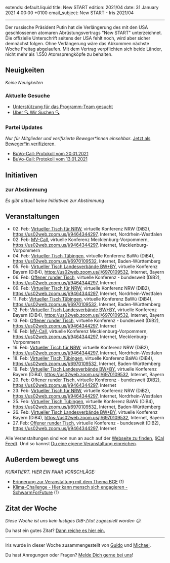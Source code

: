 
extends: default.liquid
title: New START
edition: 2021/04
date: 31 January 2021 4:00:00 +0100
email_subject: New START - Iris 2021/04

---
Der russische Präsident Putin hat die Verlängerung des mit den USA geschlossenen atomaren Abrüstungsvertrags "New START" unterzeichnet. Die offizielle Unterschrift seitens der USA fehlt noch, wird aber sicher demnächst folgen.
Ohne Verlängerung wäre das Abkommen nächste Woche Freitag abgelaufen. Mit dem Vertrag verpflichten sich beide Länder, nicht mehr als 1.550 Atomsprengköpfe zu behalten.


## Neuigkeiten

_Keine Neuigkeiten_

### Aktuelle Gesuche

 - [Unterstützung für das Programm-Team gesucht](https://marktplatz.dib.de/t/unterstuetzung-fuer-das-programm-team-gesucht/37167)
 - [Über 🔍 Wir Suchen 🔍](https://marktplatz.dib.de/t/ueber-wir-suchen/8837)

### Partei Updates

_Nur für Mitglieder und verifizierte Beweger\*innen einsehbar_. [Jetzt als Beweger\*in verifizieren](https://dib.de/bewegerin-werden/).

 - [BuVo-Call: Protokoll vom 20.01.2021](https://marktplatz.dib.de/t/buvo-call-protokoll-vom-20-01-2021/37225)
 - [BuVo-Call: Protokoll vom 13.01.2021](https://marktplatz.dib.de/t/buvo-call-protokoll-vom-13-01-2021/37112)

## Initiativen

### zur Abstimmung
_Es gibt aktuell keine Initiativen zur Abstimmung_

## Veranstaltungen

 - 02.&nbsp;Feb: [Virtueller Tisch für NRW](https://dib.de/veranstaltungen/virtueller-tisch-landesverbaende-bwby-2021-02-02/), virtuelle Konferenz NRW (DiB2), https://us02web.zoom.us/j/9464344297, Internet, Nordrhein-Westfalen
 - 02.&nbsp;Feb: [MV-Call](https://dib.de/veranstaltungen/mv-call-2/), virtuelle Konferenz Mecklenburg-Vorpommern, https://us02web.zoom.us/j/9464344297, Internet, Mecklenburg-Vorpommern
 - 04.&nbsp;Feb: [Virtueller Tisch Tübingen](https://dib.de/veranstaltungen/virtueller-tisch-tuebingen-2021-02-04/), virtuelle Konferenz BaWü (DiB4), https://us02web.zoom.us/j/6970109532, Internet, Baden-Württemberg
 - 05.&nbsp;Feb: [Virtueller Tisch Landesverbände BW+BY](https://dib.de/veranstaltungen/virtueller-tisch-landesverbaende-bwby-2-2021-02-05/), virtuelle Konferenz Bayern (DiB4), https://us02web.zoom.us/j/6970109532, Internet, Bayern
 - 06.&nbsp;Feb: [Offener runder Tisch](https://dib.de/veranstaltungen/offener-runder-tisch-2021-02-06/), virtuelle Konferenz - bundesweit (DiB2), https://us02web.zoom.us/j/9464344297, Internet
 - 09.&nbsp;Feb: [Virtueller Tisch für NRW](https://dib.de/veranstaltungen/virtueller-tisch-landesverbaende-bwby-2021-02-09/), virtuelle Konferenz NRW (DiB2), https://us02web.zoom.us/j/9464344297, Internet, Nordrhein-Westfalen
 - 11.&nbsp;Feb: [Virtueller Tisch Tübingen](https://dib.de/veranstaltungen/virtueller-tisch-tuebingen-2021-02-11/), virtuelle Konferenz BaWü (DiB4), https://us02web.zoom.us/j/6970109532, Internet, Baden-Württemberg
 - 12.&nbsp;Feb: [Virtueller Tisch Landesverbände BW+BY](https://dib.de/veranstaltungen/virtueller-tisch-landesverbaende-bwby-2-2021-02-12/), virtuelle Konferenz Bayern (DiB4), https://us02web.zoom.us/j/6970109532, Internet, Bayern
 - 13.&nbsp;Feb: [Offener runder Tisch](https://dib.de/veranstaltungen/offener-runder-tisch-2021-02-13/), virtuelle Konferenz - bundesweit (DiB2), https://us02web.zoom.us/j/9464344297, Internet
 - 16.&nbsp;Feb: [MV-Call](https://dib.de/veranstaltungen/mv-call-2/), virtuelle Konferenz Mecklenburg-Vorpommern, https://us02web.zoom.us/j/9464344297, Internet, Mecklenburg-Vorpommern
 - 16.&nbsp;Feb: [Virtueller Tisch für NRW](https://dib.de/veranstaltungen/virtueller-tisch-landesverbaende-bwby-2021-02-16/), virtuelle Konferenz NRW (DiB2), https://us02web.zoom.us/j/9464344297, Internet, Nordrhein-Westfalen
 - 18.&nbsp;Feb: [Virtueller Tisch Tübingen](https://dib.de/veranstaltungen/virtueller-tisch-tuebingen-2021-02-18/), virtuelle Konferenz BaWü (DiB4), https://us02web.zoom.us/j/6970109532, Internet, Baden-Württemberg
 - 19.&nbsp;Feb: [Virtueller Tisch Landesverbände BW+BY](https://dib.de/veranstaltungen/virtueller-tisch-landesverbaende-bwby-2-2021-02-19/), virtuelle Konferenz Bayern (DiB4), https://us02web.zoom.us/j/6970109532, Internet, Bayern
 - 20.&nbsp;Feb: [Offener runder Tisch](https://dib.de/veranstaltungen/offener-runder-tisch-2021-02-20/), virtuelle Konferenz - bundesweit (DiB2), https://us02web.zoom.us/j/9464344297, Internet
 - 23.&nbsp;Feb: [Virtueller Tisch für NRW](https://dib.de/veranstaltungen/virtueller-tisch-landesverbaende-bwby-2021-02-23/), virtuelle Konferenz NRW (DiB2), https://us02web.zoom.us/j/9464344297, Internet, Nordrhein-Westfalen
 - 25.&nbsp;Feb: [Virtueller Tisch Tübingen](https://dib.de/veranstaltungen/virtueller-tisch-tuebingen-2021-02-25/), virtuelle Konferenz BaWü (DiB4), https://us02web.zoom.us/j/6970109532, Internet, Baden-Württemberg
 - 26.&nbsp;Feb: [Virtueller Tisch Landesverbände BW+BY](https://dib.de/veranstaltungen/virtueller-tisch-landesverbaende-bwby-2-2021-02-26/), virtuelle Konferenz Bayern (DiB4), https://us02web.zoom.us/j/6970109532, Internet, Bayern
 - 27.&nbsp;Feb: [Offener runder Tisch](https://dib.de/veranstaltungen/offener-runder-tisch-2021-02-27/), virtuelle Konferenz - bundesweit (DiB2), https://us02web.zoom.us/j/9464344297, Internet


Alle Veranstaltungen sind von nun an auch auf der [Webseite zu finden](https://dib.de/veranstaltungen/), ([iCal Feed](https://dib.de/?ical=1)). Und so kannst [Du eine eigene Veranstaltung einreichen](https://marktplatz.dib.de/t/eine-veranstaltung-auf-der-webseite-einreichen/21379).


## Außerdem bewegt uns

_KURATIERT. HIER EIN PAAR VORSCHLÄGE:_
 - [Erinnerung zur Veranstaltung mit dem Thema BGE](https://marktplatz.dib.de/t/erinnerung-zur-veranstaltung-mit-dem-thema-bge/37232) (1)
 - [Klima-Challenge - Hier kann mensch sich engagieren - SchwarmForFuture](https://marktplatz.dib.de/t/klima-challenge-hier-kann-mensch-sich-engagieren-schwarmforfuture/37229) (1)


## Zitat der Woche
_Diese Woche ist uns kein lustiges DiB-Zitat zugespielt worden ☹._

Du hast ein gutes Zitat? [Dann reiche es hier ein.](https://marktplatz.dib.de/t/fortsetzung-lustige-dib-zitate/24431)


---

Iris wurde in dieser Woche zusammengestellt von [Guido](https://marktplatz.dib.de/u/Guido/) und [Michael](https://marktplatz.dib.de/u/MichaelVoss/).

Du hast Anregungen oder Fragen? [Melde Dich gerne bei uns](https://marktplatz.dib.de/t/neu-iris-die-woechtliche-zusammenfasssung-zum-sonntagsbrunch/10990)!

